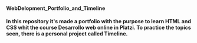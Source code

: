 #### WebDelopment_Portfolio_and_Timeline
#### In this repository  it's made a portfolio with the purpose to learn HTML and CSS whit the course Desarrollo web online in Platzi. To practice the topics seen, there is a personal project called Timeline.
